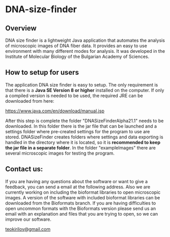 # DNA-size-finder
## Overview
DNA size finder is a lightweight Java application that automates the analysis of microscopic images of DNA fiber data. It provides an easy to use environment with many different modes for analysis. It was developed in the Institute of Molecular Biology of the Bulgarian Academy of Sciences.
## How to setup for users
The application DNA size finder is easy to setup. The only requirement is that there is a **Java SE Version 8 or higher** installed on the computer. If only a compiled version is  needed to be used, the required JRE can be downloaded from here:

https://www.java.com/en/download/manual.jsp

After this step is complete the folder "DNASizeFinderAlpha21.1" needs to be downloaded. In this folder there is the jar file that can be launched and a settings folder where pre-created settings for the program to use are stored. DNASizeFinder creates folders where settings and data exporting is handled in the directory where it is located, so it is **recommended to keep the jar file in a separate folder**. In the folder "exampleImages" there are several microscopic images for testing the program.

## Contact us:
If you are having any questions about the software or want to give a feedback, you can send a email at the following address. Also we are currently working on including the bioformat libraries to open microscopic images. A version of the software with included bioformat libraries can be downloaded from the Bioformats branch. If you are having difficulties to open uncommon formats with the Bioformats version please send us an email with an explanation and files that you are trying to open, so we can improve our software.

teokirilov@gmail.com

